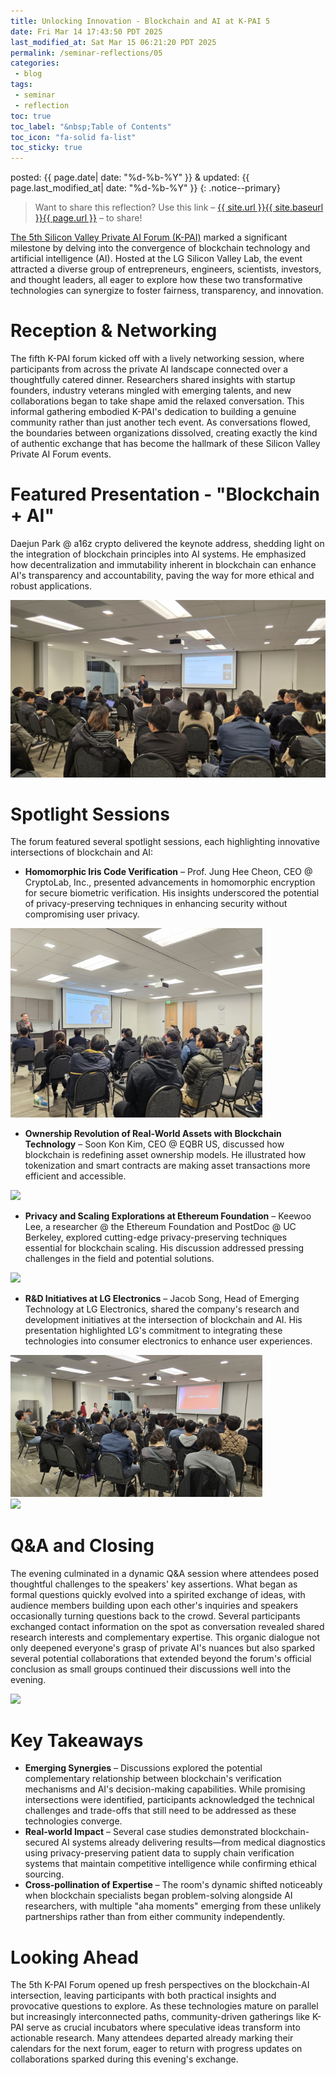 ```yaml
---
title: Unlocking Innovation - Blockchain and AI at K-PAI 5
date: Fri Mar 14 17:43:50 PDT 2025
last_modified_at: Sat Mar 15 06:21:20 PDT 2025
permalink: /seminar-reflections/05
categories:
 - blog
tags:
 - seminar
 - reflection
toc: true
toc_label: "&nbsp;Table of Contents"
toc_icon: "fa-solid fa-list"
toc_sticky: true
---
```


posted: {{ page.date| date: "%d-%b-%Y" }}
&amp;
updated: {{ page.last_modified_at| date: "%d-%b-%Y" }}
{: .notice--primary}

<blockquote>
Want to share this reflection?
Use this link
&ndash; <a href="{{ page.url }}">{{ site.url }}{{ site.baseurl }}{{ page.url }}</a> &ndash;
to share!
</blockquote>

[The 5th Silicon Valley Private AI Forum (K-PAI)](/seminar-announcements/05)
marked a significant milestone by delving into the convergence of blockchain technology and artificial intelligence (AI).
Hosted at the LG Silicon Valley Lab, the event attracted a diverse group of entrepreneurs, engineers, scientists, investors, and thought leaders, all eager to explore how these two transformative technologies can synergize to foster fairness, transparency, and innovation.

# Reception &amp; Networking

<!--
The evening commenced with a networking session, where attendees connected over refreshments and well catered dinner.
This informal gathering set the stage for collaborative discussions, reflecting the forum's commitment to fostering a vibrant tech community in Silicon Valley.
-->

The fifth K-PAI forum kicked off with a lively networking session, where participants from across the private AI landscape connected over a thoughtfully catered dinner.
Researchers shared insights with startup founders, industry veterans mingled with emerging talents, and new collaborations began to take shape amid the relaxed conversation.
This informal gathering embodied K-PAI's dedication to building a genuine community rather than just another tech event.
As conversations flowed, the boundaries between organizations dissolved, creating exactly the kind of authentic exchange that has become the hallmark of
these Silicon Valley Private AI Forum events.

# Featured Presentation - "Blockchain + AI"

Daejun Park @ a16z crypto delivered the keynote address, shedding light on the integration of blockchain principles into AI systems. He emphasized how decentralization and immutability inherent in blockchain can enhance AI's transparency and accountability, paving the way for more ethical and robust applications.

<!--div class="img-container">
<img src="/resource/seminars/05/KakaoTalk_Photo_2025-03-14-17-17-03 008.jpeg">
</div-->

<div class="img-container">
<img src="/resource/seminars/05/KakaoTalk_Photo_2025-03-14-17-17-57 003.jpeg">
</div>

# Spotlight Sessions

The forum featured several spotlight sessions, each highlighting innovative intersections of blockchain and AI:

- <b>Homomorphic Iris Code Verification</b>
&ndash; Prof. Jung Hee Cheon, CEO @ CryptoLab, Inc., presented advancements in homomorphic encryption for secure biometric verification. His insights underscored the potential of privacy-preserving techniques in enhancing security without compromising user privacy.

<div class="img-container">
<img style="max-width: 80%;" src="/resource/seminars/05/KakaoTalk_Photo_2025-03-14-17-21-22 002.jpeg">
</div>

- <b>Ownership Revolution of Real-World Assets with Blockchain Technology</b>
&ndash; Soon Kon Kim, CEO @ EQBR US, discussed how blockchain is redefining asset ownership models. He illustrated how tokenization and smart contracts are making asset transactions more efficient and accessible.​

<div class="img-container">
<img style="max-width: 80%;" src="/resource/seminars/05/Screenshot 2025-03-14 at 11.06.55 PM.png">
</div>

- <b>Privacy and Scaling Explorations at Ethereum Foundation</b>
&ndash; Keewoo Lee, a researcher @ the Ethereum Foundation and PostDoc @ UC Berkeley, explored cutting-edge privacy-preserving techniques essential for blockchain scaling. His discussion addressed pressing challenges in the field and potential solutions.​

<div class="img-container">
<img style="max-width: 80%;" src="/resource/seminars/05/Screenshot 2025-03-15 at 6.19.34 AM.png">
</div>

- <b>R&D Initiatives at LG Electronics</b>
&ndash; Jacob Song, Head of Emerging Technology at LG Electronics, shared the company's research and development initiatives at the intersection of blockchain and AI. His presentation highlighted LG's commitment to integrating these technologies into consumer electronics to enhance user experiences.

<div class="img-container">
<img style="max-width: 80%;" src="/resource/seminars/05/KakaoTalk_Photo_2025-03-14-17-17-54 002.jpeg">
</div>

<div class="img-container">
<img style="max-width: 80%;" src="/resource/seminars/05/Screenshot 2025-03-14 at 10.28.04 PM.png">
</div>

# Q&amp;A and Closing

<!--
The event concluded with an interactive Q&A session, allowing attendees to engage directly with the speakers. This dialogue fostered a deeper understanding of the topics discussed and opened avenues for future collaboration.
-->

The evening culminated in a dynamic Q&A session where attendees posed thoughtful challenges to the speakers' key assertions. What began as formal questions quickly evolved into a spirited exchange of ideas, with audience members building upon each other's inquiries and speakers occasionally turning questions back to the crowd. Several participants exchanged contact information on the spot as conversation revealed shared research interests and complementary expertise. This organic dialogue not only deepened everyone's grasp of private AI's nuances but also sparked several potential collaborations that extended beyond the forum's official conclusion as small groups continued their discussions well into the evening.

<div class="img-container">
<img src="/resource/seminars/05/Screenshot 2025-03-14 at 10.26.14 PM.png">
</div>


# Key Takeaways

<!--
- <b>Synergistic Potential</b>
&ndash; The forum highlighted the immense potential of integrating blockchain and AI to create systems that are not only intelligent but also transparent and secure.​
- <b>Innovative Applications</b>
&ndash; Presentations showcased real-world applications where blockchain enhances AI functionalities, particularly in areas requiring data integrity and privacy.​
- <b>Collaborative Ecosystem</b>
&ndash; The diverse expertise of speakers and attendees underscored the importance of interdisciplinary collaboration in driving technological advancements.
-->

- <b>Emerging Synergies</b>
&ndash; Discussions explored the potential complementary relationship between blockchain's verification mechanisms
and AI's decision-making capabilities. While promising intersections were identified,
participants acknowledged the technical challenges and trade-offs
that still need to be addressed as these technologies converge.
- <b>Real-world Impact</b>
&ndash; Several case studies demonstrated blockchain-secured AI systems
already delivering results—from medical diagnostics using privacy-preserving patient data
to supply chain verification systems that maintain competitive intelligence while confirming ethical sourcing.
- <b>Cross-pollination of Expertise</b>
&ndash; The room's dynamic shifted noticeably when blockchain specialists began problem-solving alongside AI researchers,
with multiple "aha moments" emerging from these unlikely partnerships rather than from either community independently.

# Looking Ahead

<!--
The 5th K-PAI Forum successfully illuminated the promising convergence of blockchain and AI, inspiring attendees to explore new frontiers in technology. As these fields continue to evolve, forums like K-PAI play a crucial role in fostering dialogue, collaboration, and innovation within the tech community.
-->

The 5th K-PAI Forum opened up fresh perspectives on the blockchain-AI intersection, leaving participants with both practical insights and provocative questions to explore. As these technologies mature on parallel but increasingly interconnected paths, community-driven gatherings like K-PAI serve as crucial incubators where speculative ideas transform into actionable research. Many attendees departed already marking their calendars for the next forum, eager to return with progress updates on collaborations sparked during this evening's exchange.
